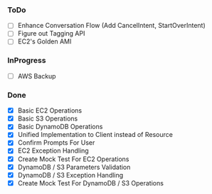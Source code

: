### ToDo

-   [ ] Enhance Conversation Flow (Add CancelIntent, StartOverIntent)
-   [ ] Figure out Tagging API
-   [ ] EC2's Golden AMI

### InProgress

-   [ ] AWS Backup

### Done

-   [x] Basic EC2 Operations
-   [x] Basic S3 Operations
-   [x] Basic DynamoDB Operations
-   [x] Unified Implementation to Client instead of Resource
-   [x] Confirm Prompts For User
-   [x] EC2 Exception Handling
-   [x] Create Mock Test For EC2 Operations
-   [x] DynamoDB / S3 Parameters Validation
-   [x] DynamoDB / S3 Exception Handling
-   [x] Create Mock Test For DynamoDB / S3 Operations
